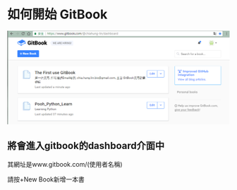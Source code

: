 # 如何開始 GitBook

![](/assets/2_0_dashboard.png)

## 將會進入gitbook的dashboard介面中

其網址是www.gitbook.com/(使用者名稱)

請按+New Book新增一本書




